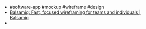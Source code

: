 - #software-app #mockup #wireframe #design
- [Balsamiq: Fast, focused wireframing for teams and individuals | Balsamiq](https://balsamiq.com/)
-